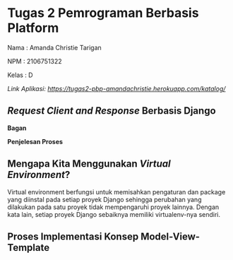 # Tugas 2 Pemrograman Berbasis Platform
Nama  : Amanda Christie Tarigan

NPM   : 2106751322

Kelas : D

*Link Aplikasi: https://tugas2-pbp-amandachristie.herokuapp.com/katalog/*

## *Request Client and Response* Berbasis Django

**Bagan**

**Penjelesan Proses**

## Mengapa Kita Menggunakan *Virtual Environment*?
Virtual environment berfungsi untuk memisahkan pengaturan dan package yang diinstal pada setiap proyek Django sehingga perubahan yang dilakukan pada satu proyek tidak mempengaruhi proyek lainnya. Dengan kata lain, setiap proyek Django sebaiknya memiliki virtualenv-nya sendiri.

## Proses Implementasi Konsep Model-View-Template

